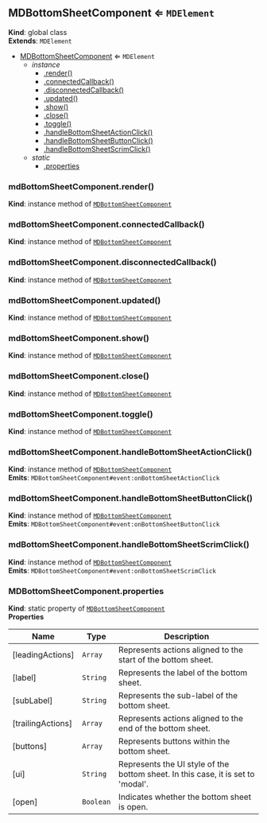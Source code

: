 <a name="MDBottomSheetComponent"></a>

## MDBottomSheetComponent ⇐ <code>MDElement</code>
**Kind**: global class  
**Extends**: <code>MDElement</code>  

* [MDBottomSheetComponent](#MDBottomSheetComponent) ⇐ <code>MDElement</code>
    * _instance_
        * [.render()](#MDBottomSheetComponent+render)
        * [.connectedCallback()](#MDBottomSheetComponent+connectedCallback)
        * [.disconnectedCallback()](#MDBottomSheetComponent+disconnectedCallback)
        * [.updated()](#MDBottomSheetComponent+updated)
        * [.show()](#MDBottomSheetComponent+show)
        * [.close()](#MDBottomSheetComponent+close)
        * [.toggle()](#MDBottomSheetComponent+toggle)
        * [.handleBottomSheetActionClick()](#MDBottomSheetComponent+handleBottomSheetActionClick)
        * [.handleBottomSheetButtonClick()](#MDBottomSheetComponent+handleBottomSheetButtonClick)
        * [.handleBottomSheetScrimClick()](#MDBottomSheetComponent+handleBottomSheetScrimClick)
    * _static_
        * [.properties](#MDBottomSheetComponent.properties)

<a name="MDBottomSheetComponent+render"></a>

### mdBottomSheetComponent.render()
**Kind**: instance method of [<code>MDBottomSheetComponent</code>](#MDBottomSheetComponent)  
<a name="MDBottomSheetComponent+connectedCallback"></a>

### mdBottomSheetComponent.connectedCallback()
**Kind**: instance method of [<code>MDBottomSheetComponent</code>](#MDBottomSheetComponent)  
<a name="MDBottomSheetComponent+disconnectedCallback"></a>

### mdBottomSheetComponent.disconnectedCallback()
**Kind**: instance method of [<code>MDBottomSheetComponent</code>](#MDBottomSheetComponent)  
<a name="MDBottomSheetComponent+updated"></a>

### mdBottomSheetComponent.updated()
**Kind**: instance method of [<code>MDBottomSheetComponent</code>](#MDBottomSheetComponent)  
<a name="MDBottomSheetComponent+show"></a>

### mdBottomSheetComponent.show()
**Kind**: instance method of [<code>MDBottomSheetComponent</code>](#MDBottomSheetComponent)  
<a name="MDBottomSheetComponent+close"></a>

### mdBottomSheetComponent.close()
**Kind**: instance method of [<code>MDBottomSheetComponent</code>](#MDBottomSheetComponent)  
<a name="MDBottomSheetComponent+toggle"></a>

### mdBottomSheetComponent.toggle()
**Kind**: instance method of [<code>MDBottomSheetComponent</code>](#MDBottomSheetComponent)  
<a name="MDBottomSheetComponent+handleBottomSheetActionClick"></a>

### mdBottomSheetComponent.handleBottomSheetActionClick()
**Kind**: instance method of [<code>MDBottomSheetComponent</code>](#MDBottomSheetComponent)  
**Emits**: <code>MDBottomSheetComponent#event:onBottomSheetActionClick</code>  
<a name="MDBottomSheetComponent+handleBottomSheetButtonClick"></a>

### mdBottomSheetComponent.handleBottomSheetButtonClick()
**Kind**: instance method of [<code>MDBottomSheetComponent</code>](#MDBottomSheetComponent)  
**Emits**: <code>MDBottomSheetComponent#event:onBottomSheetButtonClick</code>  
<a name="MDBottomSheetComponent+handleBottomSheetScrimClick"></a>

### mdBottomSheetComponent.handleBottomSheetScrimClick()
**Kind**: instance method of [<code>MDBottomSheetComponent</code>](#MDBottomSheetComponent)  
**Emits**: <code>MDBottomSheetComponent#event:onBottomSheetScrimClick</code>  
<a name="MDBottomSheetComponent.properties"></a>

### MDBottomSheetComponent.properties
**Kind**: static property of [<code>MDBottomSheetComponent</code>](#MDBottomSheetComponent)  
**Properties**

| Name | Type | Description |
| --- | --- | --- |
| [leadingActions] | <code>Array</code> | Represents actions aligned to the start of the bottom sheet. |
| [label] | <code>String</code> | Represents the label of the bottom sheet. |
| [subLabel] | <code>String</code> | Represents the sub-label of the bottom sheet. |
| [trailingActions] | <code>Array</code> | Represents actions aligned to the end of the bottom sheet. |
| [buttons] | <code>Array</code> | Represents buttons within the bottom sheet. |
| [ui] | <code>String</code> | Represents the UI style of the bottom sheet. In this case, it is set to 'modal'. |
| [open] | <code>Boolean</code> | Indicates whether the bottom sheet is open. |
